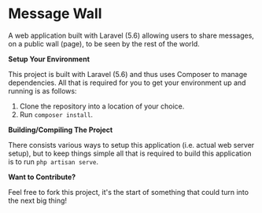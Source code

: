 # Message Wall
A web application built with Laravel (5.6) allowing users to share messages, on a public wall (page), to be seen by the rest of the world.

**Setup Your Environment**

This project is built with Laravel (5.6) and thus uses Composer to manage dependencies.
All that is required for you to get your environment up and running is as follows:
1.  Clone the repository into a location of your choice.
2.  Run `composer install`.

**Building/Compiling The Project**

There consists various ways to setup this application (i.e. actual web server setup), but to keep things simple all that is required to build this application is to run `php artisan serve`.


**Want to Contribute?**

Feel free to fork this project, it's the start of something that could turn into the next big thing!
